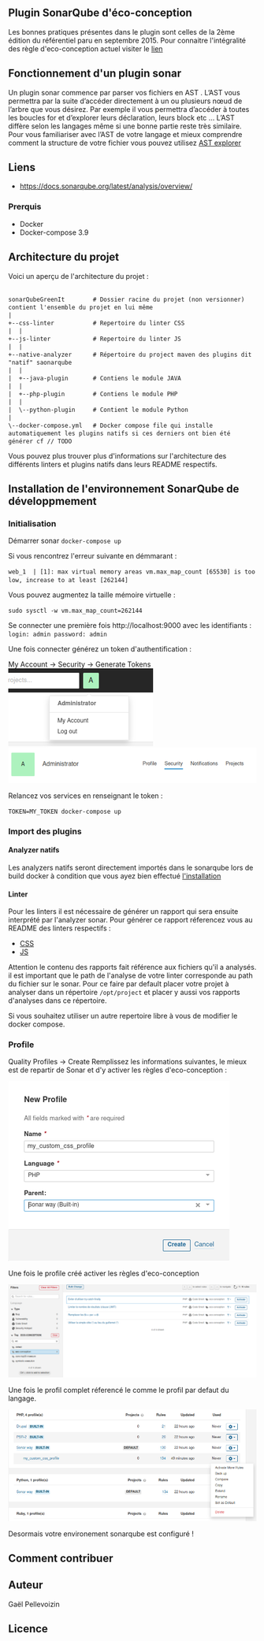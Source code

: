 ## Plugin SonarQube d'éco-conception

Les bonnes pratiques présentes dans le plugin sont celles de la 2ème édition du référentiel paru en septembre 2015. 
Pour connaitre l'intégralité des règle d'eco-conception actuel visiter le [lien](https://docs.google.com/spreadsheets/d/1nujR4EnajnR0NSXjvBW3GytOopDyTfvl3eTk2XGLh5Y/edit#gid=1386834576)

## Fonctionnement d'un plugin sonar 
Un plugin sonar commence par parser vos fichiers en AST . L’AST vous permettra par la suite d’accéder directement à un ou plusieurs nœud de l’arbre que vous désirez.
Par exemple il vous permettra  d’accéder à toutes les boucles for et d’explorer leurs déclaration, leurs block etc …
L’AST diffère selon les langages même si une bonne partie reste très similaire. 
Pour vous familiariser avec l’AST de votre langage et mieux comprendre comment la structure de votre fichier vous pouvez utilisez [AST explorer](https://astexplorer.net/)
## Liens
 - https://docs.sonarqube.org/latest/analysis/overview/

### Prerquis

- Docker
- Docker-compose 3.9

## Architecture du projet
Voici un aperçu de l'architecture du projet :
```

sonarQubeGreenIt        # Dossier racine du projet (non versionner) contient l'ensemble du projet en lui même
|
+--css-linter           # Repertoire du linter CSS 
|  |
+--js-linter            # Repertoire du linter JS
|  |
+--native-analyzer      # Répertoire du project maven des plugins dit "natif" saonarqube
|  |
|  +--java-plugin       # Contiens le module JAVA
|  |
|  +--php-plugin        # Contiens le module PHP
|  |
|  \--python-plugin     # Contient le module Python
|
\--docker-compose.yml   # Docker compose file qui installe automatiquement les plugins natifs si ces derniers ont bien été générer cf // TODO
```

Vous pouvez plus trouver plus d'informations sur l'architecture des différents linters et plugins natifs dans leurs README respectifs.


## Installation de l'environnement SonarQube de développmement 

### Initialisation
Démarrer sonar `docker-compose up`

Si vous rencontrez l'erreur suivante en démmarant :

`web_1  | [1]: max virtual memory areas vm.max_map_count [65530] is too low, increase to at least [262144]`

Vous pouvez augmentez la taille mémoire virtuelle :

`sudo sysctl -w vm.max_map_count=262144
`

Se connecter une première fois http://localhost:9000 avec les identifiants :
`login: admin
password: admin`

Une fois connecter générez un token d'authentification :

My Account -> Security -> Generate Tokens
![img.png](images/img.png)
![img_1.png](images/img_1.png)



Relancez vos services en renseignant le token :

`TOKEN=MY_TOKEN docker-compose up`


### Import des plugins

#### Analyzer natifs

Les analyzers natifs seront directement importés dans le sonarqube lors de build docker à condition que vous ayez bien effectué
[l'installation](https://github.com/p2lvoizinDavidson/sonarQubeGreenIt/tree/sonarPracticePR/native-analyzer#installation)

#### Linter

Pour les linters il est nécessaire de générer un rapport qui sera ensuite interprété par l'analyzer sonar.
Pour générer ce rapport réferencez vous au README des linters respectifs :

- [CSS](https://github.com/p2lvoizinDavidson/sonarQubeGreenIt/tree/sonarPracticePR/css-linter#g%C3%A9nerer-et-importer-le-rapport-dans-sonarqube)
- [JS](https://github.com/p2lvoizinDavidson/sonarQubeGreenIt/tree/sonarPracticePR/js-linter#g%C3%A9nerer-et-importer-le-rapport-dans-sonarqube)


Attention le contenu des rapports fait référence aux fichiers qu'il a analysés.
il est important que le path de l'analyse de votre linter corresponde au path du fichier sur le sonar.
Pour ce faire par default placer votre projet à analyser dans un répertoire `/opt/project` et placer y aussi vos rapports d'analyses dans ce répertoire.

Si vous souhaitez utiliser un autre repertoire libre à vous de modifier le docker compose.

### Profile

Quality Profiles -> Create
Remplissez les informations suivantes, le mieux est de repartir de Sonar et d'y activer les règles d'eco-conception :

![img_2.png](images/img_2.png)

Une fois le profile créé activer les règles d'eco-conception

![img_3.png](images/img_3.png)


Une fois le profil complet réferencé le comme le profil par defaut du langage.

![img_4.png](images/img_4.png)

Desormais votre environement sonarqube est configuré !
## Comment contribuer

## Auteur

Gaël Pellevoizin

## Licence











